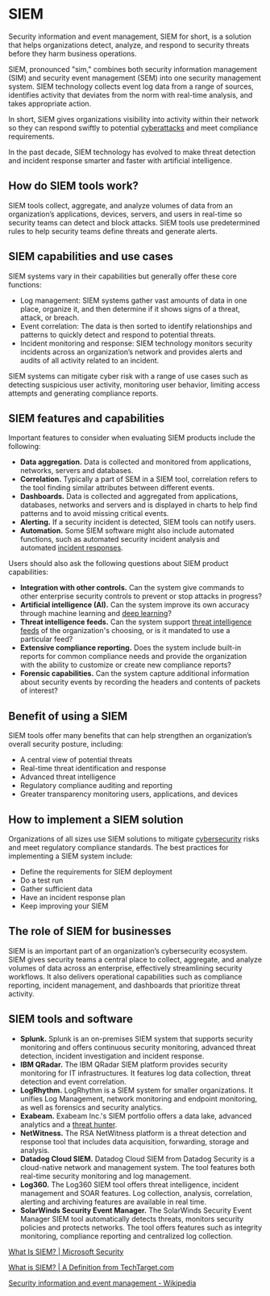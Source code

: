 # SIEM

Security information and event management, SIEM for short, is a solution that helps organizations detect, analyze, and respond to security threats before they harm business operations.

SIEM, pronounced "sim," combines both security information management (SIM) and security event management (SEM) into one security management system. SIEM technology collects event log data from a range of sources, identifies activity that deviates from the norm with real-time analysis, and takes appropriate action.

In short, SIEM gives organizations visibility into activity within their network so they can respond swiftly to potential [cyberattacks](https://www.microsoft.com/en-in/security/business/security-101/what-is-a-cyberattack) and meet compliance requirements.

In the past decade, SIEM technology has evolved to make threat detection and incident response smarter and faster with artificial intelligence.

## How do SIEM tools work?

SIEM tools collect, aggregate, and analyze volumes of data from an organization’s applications, devices, servers, and users in real-time so security teams can detect and block attacks. SIEM tools use predetermined rules to help security teams define threats and generate alerts.

## SIEM capabilities and use cases

SIEM systems vary in their capabilities but generally offer these core functions:

- Log management: SIEM systems gather vast amounts of data in one place, organize it, and then determine if it shows signs of a threat, attack, or breach.
- Event correlation: The data is then sorted to identify relationships and patterns to quickly detect and respond to potential threats.
- Incident monitoring and response: SIEM technology monitors security incidents across an organization’s network and provides alerts and audits of all activity related to an incident.

SIEM systems can mitigate cyber risk with a range of use cases such as detecting suspicious user activity, monitoring user behavior, limiting access attempts and generating compliance reports.

## SIEM features and capabilities

Important features to consider when evaluating SIEM products include the following:

- **Data aggregation.** Data is collected and monitored from applications, networks, servers and databases.
- **Correlation.** Typically a part of SEM in a SIEM tool, correlation refers to the tool finding similar attributes between different events.
- **Dashboards.** Data is collected and aggregated from applications, databases, networks and servers and is displayed in charts to help find patterns and to avoid missing critical events.
- **Alerting.** If a security incident is detected, SIEM tools can notify users.
- **Automation.** Some SIEM software might also include automated functions, such as automated security incident analysis and automated [incident responses](https://www.techtarget.com/searchsecurity/definition/incident-response).

Users should also ask the following questions about SIEM product capabilities:

- **Integration with other controls.** Can the system give commands to other enterprise security controls to prevent or stop attacks in progress?
- **Artificial intelligence (AI).** Can the system improve its own accuracy through machine learning and [deep learning](https://www.techtarget.com/searchenterpriseai/definition/deep-learning-deep-neural-network)?
- **Threat intelligence feeds.** Can the system support [threat intelligence feeds](https://www.techtarget.com/whatis/definition/threat-intelligence-feed) of the organization's choosing, or is it mandated to use a particular feed?
- **Extensive compliance reporting.** Does the system include built-in reports for common compliance needs and provide the organization with the ability to customize or create new compliance reports?
- **Forensic capabilities.** Can the system capture additional information about security events by recording the headers and contents of packets of interest?

## Benefit of using a SIEM

SIEM tools offer many benefits that can help strengthen an organization’s overall security posture, including:

- A central view of potential threats
- Real-time threat identification and response
- Advanced threat intelligence
- Regulatory compliance auditing and reporting
- Greater transparency monitoring users, applications, and devices

## How to implement a SIEM solution

Organizations of all sizes use SIEM solutions to mitigate [cybersecurity](https://www.microsoft.com/en-in/security/business/security-101/what-is-cybersecurity) risks and meet regulatory compliance standards. The best practices for implementing a SIEM system include:

- Define the requirements for SIEM deployment
- Do a test run
- Gather sufficient data
- Have an incident response plan
- Keep improving your SIEM

## The role of SIEM for businesses

SIEM is an important part of an organization’s cybersecurity ecosystem. SIEM gives security teams a central place to collect, aggregate, and analyze volumes of data across an enterprise, effectively streamlining security workflows. It also delivers operational capabilities such as compliance reporting, incident management, and dashboards that prioritize threat activity.

## SIEM tools and software

- **Splunk.** Splunk is an on-premises SIEM system that supports security monitoring and offers continuous security monitoring, advanced threat detection, incident investigation and incident response.
- **IBM QRadar.** The IBM QRadar SIEM platform provides security monitoring for IT infrastructures. It features log data collection, threat detection and event correlation.
- **LogRhythm.** LogRhythm is a SIEM system for smaller organizations. It unifies Log Management, network monitoring and endpoint monitoring, as well as forensics and security analytics.
- **Exabeam.** Exabeam Inc.'s SIEM portfolio offers a data lake, advanced analytics and a [threat hunter](https://www.techtarget.com/searchcio/definition/threat-hunter-cybersecurity-threat-analyst).
- **NetWitness.** The RSA NetWitness platform is a threat detection and response tool that includes data acquisition, forwarding, storage and analysis.
- **Datadog Cloud SIEM.** Datadog Cloud SIEM from Datadog Security is a cloud-native network and management system. The tool features both real-time security monitoring and log management.
- **Log360.** The Log360 SIEM tool offers threat intelligence, incident management and SOAR features. Log collection, analysis, correlation, alerting and archiving features are available in real time.
- **SolarWinds Security Event Manager.** The SolarWinds Security Event Manager SIEM tool automatically detects threats, monitors security policies and protects networks. The tool offers features such as integrity monitoring, compliance reporting and centralized log collection.

[What Is SIEM? | Microsoft Security](https://www.microsoft.com/en-in/security/business/security-101/what-is-siem)

[What is SIEM? | A Definition from TechTarget.com](https://www.techtarget.com/searchsecurity/definition/security-information-and-event-management-SIEM)

[Security information and event management - Wikipedia](https://en.wikipedia.org/wiki/Security_information_and_event_management)
